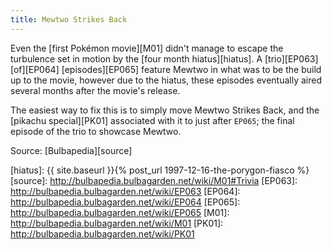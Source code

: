 ```yaml
---
title: Mewtwo Strikes Back
---
```

Even the [first Pokémon movie][M01] didn't manage to escape the turbulence set
in motion by the [four month hiatus][hiatus]. A [trio][EP063] [of][EP064]
[episodes][EP065] feature Mewtwo in what was to be the build up to the movie,
however due to the hiatus, these episodes eventually aired several months after
the movie's release.

The easiest way to fix this is to simply move Mewtwo Strikes Back, and the
[pikachu special][PK01] associated with it to just after `EP065`; the final
episode of the trio to showcase Mewtwo.

Source: [Bulbapedia][source]

[hiatus]: {{ site.baseurl }}{% post_url 1997-12-16-the-porygon-fiasco %}
[source]: http://bulbapedia.bulbagarden.net/wiki/M01#Trivia
[EP063]: http://bulbapedia.bulbagarden.net/wiki/EP063
[EP064]: http://bulbapedia.bulbagarden.net/wiki/EP064
[EP065]: http://bulbapedia.bulbagarden.net/wiki/EP065
[M01]: http://bulbapedia.bulbagarden.net/wiki/M01
[PK01]: http://bulbapedia.bulbagarden.net/wiki/PK01

